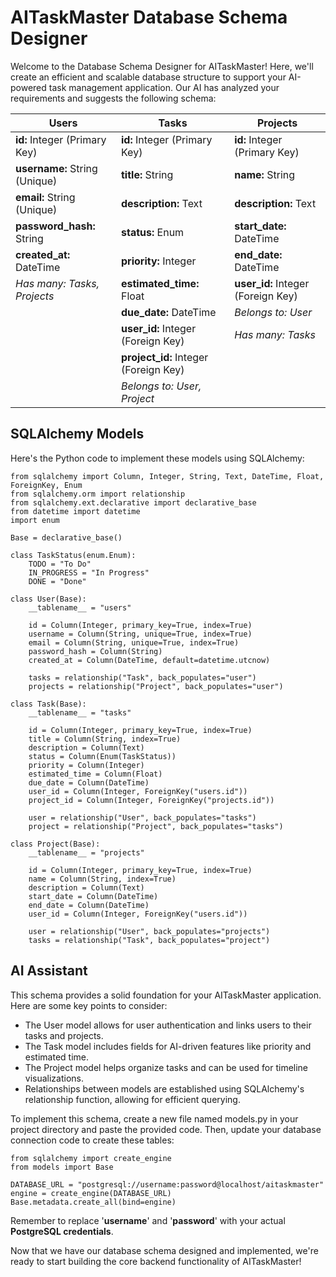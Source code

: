 # AITaskMaster Database Schema Designer
Welcome to the Database Schema Designer for AITaskMaster! Here, we'll create an efficient and scalable database structure to support your AI-powered task management application. Our AI has analyzed your requirements and suggests the following schema:

| **Users**                         | **Tasks**                              | **Projects**                        |
| --------------------------------- | -------------------------------------- | ----------------------------------- |
| **id:** Integer (Primary Key)     | **id:** Integer (Primary Key)          | **id:** Integer (Primary Key)       |
| **username:** String (Unique)     | **title:** String                      | **name:** String                    |
| **email:** String (Unique)        | **description:** Text                  | **description:** Text               |
| **password_hash:** String         | **status:** Enum                       | **start_date:** DateTime            |
| **created_at:** DateTime          | **priority:** Integer                  | **end_date:** DateTime              |
| _Has many: Tasks, Projects_       | **estimated_time:** Float              | **user_id:** Integer (Foreign Key)  |
|                                   | **due_date:** DateTime                 | _Belongs to: User_                  |
|                                   | **user_id:** Integer (Foreign Key)     | _Has many: Tasks_                   |
|                                   | **project_id:** Integer (Foreign Key)  |                                     |
|                                   | _Belongs to: User, Project_            |                                     |

## **SQLAlchemy Models**
Here's the Python code to implement these models using SQLAlchemy:

``` { .yaml .copy }
from sqlalchemy import Column, Integer, String, Text, DateTime, Float, ForeignKey, Enum
from sqlalchemy.orm import relationship
from sqlalchemy.ext.declarative import declarative_base
from datetime import datetime
import enum

Base = declarative_base()

class TaskStatus(enum.Enum):
    TODO = "To Do"
    IN_PROGRESS = "In Progress"
    DONE = "Done"

class User(Base):
    __tablename__ = "users"

    id = Column(Integer, primary_key=True, index=True)
    username = Column(String, unique=True, index=True)
    email = Column(String, unique=True, index=True)
    password_hash = Column(String)
    created_at = Column(DateTime, default=datetime.utcnow)

    tasks = relationship("Task", back_populates="user")
    projects = relationship("Project", back_populates="user")

class Task(Base):
    __tablename__ = "tasks"

    id = Column(Integer, primary_key=True, index=True)
    title = Column(String, index=True)
    description = Column(Text)
    status = Column(Enum(TaskStatus))
    priority = Column(Integer)
    estimated_time = Column(Float)
    due_date = Column(DateTime)
    user_id = Column(Integer, ForeignKey("users.id"))
    project_id = Column(Integer, ForeignKey("projects.id"))

    user = relationship("User", back_populates="tasks")
    project = relationship("Project", back_populates="tasks")

class Project(Base):
    __tablename__ = "projects"

    id = Column(Integer, primary_key=True, index=True)
    name = Column(String, index=True)
    description = Column(Text)
    start_date = Column(DateTime)
    end_date = Column(DateTime)
    user_id = Column(Integer, ForeignKey("users.id"))

    user = relationship("User", back_populates="projects")
    tasks = relationship("Task", back_populates="project")
```



## **AI Assistant**
This schema provides a solid foundation for your AITaskMaster application. Here are some key points to consider:

- The User model allows for user authentication and links users to their tasks and projects.
- The Task model includes fields for AI-driven features like priority and estimated time.
- The Project model helps organize tasks and can be used for timeline visualizations.
- Relationships between models are established using SQLAlchemy's relationship function, allowing for efficient querying.

To implement this schema, create a new file named models.py in your project directory and paste the provided code. Then, update your database connection code to create these tables:

``` { .yaml .copy }
from sqlalchemy import create_engine
from models import Base

DATABASE_URL = "postgresql://username:password@localhost/aitaskmaster"
engine = create_engine(DATABASE_URL)
Base.metadata.create_all(bind=engine)
```
  
Remember to replace '**username**' and '**password**' with your actual **PostgreSQL credentials**.

Now that we have our database schema designed and implemented, we're ready to start building the core backend functionality of AITaskMaster!
